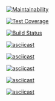 [![Maintainability](https://api.codeclimate.com/v1/badges/7010a46949e98d9d3c8c/maintainability)](https://codeclimate.com/github/PolyMaG/python-project-lvl3/maintainability)

[![Test Coverage](https://api.codeclimate.com/v1/badges/7010a46949e98d9d3c8c/test_coverage)](https://codeclimate.com/github/PolyMaG/python-project-lvl3/test_coverage)

[![Build Status](https://travis-ci.org/PolyMaG/python-project-lvl3.svg?branch=master)](https://travis-ci.org/PolyMaG/python-project-lvl3)

[![asciicast](https://asciinema.org/a/DRkGO5JFMhfZTkiHHOyYsTXVc.svg)](https://asciinema.org/a/DRkGO5JFMhfZTkiHHOyYsTXVc)

[![asciicast](https://asciinema.org/a/EYsnHH7YnVSkXmJ8yhkcmbNAI.svg)](https://asciinema.org/a/EYsnHH7YnVSkXmJ8yhkcmbNAI)

[![asciicast](https://asciinema.org/a/cR1L9reQIyVAepWwjOpMSAi05.svg)](https://asciinema.org/a/cR1L9reQIyVAepWwjOpMSAi05)

[![asciicast](https://asciinema.org/a/xusObcQPFtix3pLUXkzMsYlN2.svg)](https://asciinema.org/a/xusObcQPFtix3pLUXkzMsYlN2)

[![asciicast](https://asciinema.org/a/3fQmJyXqxdB3wRjVmJC2yPjZD.svg)](https://asciinema.org/a/3fQmJyXqxdB3wRjVmJC2yPjZD)